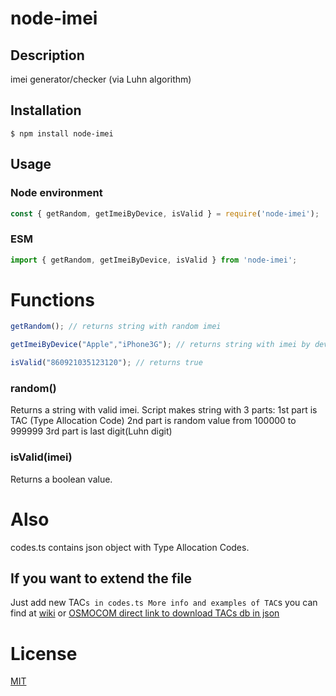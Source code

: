 # node-imei
## Description
imei generator/checker (via Luhn algorithm)

## Installation
    $ npm install node-imei
    
## Usage
### Node environment

``` javascript
const { getRandom, getImeiByDevice, isValid } = require('node-imei');
```

### ESM
```typescript
import { getRandom, getImeiByDevice, isValid } from 'node-imei';
```

# Functions
```typescript
getRandom(); // returns string with random imei

getImeiByDevice("Apple","iPhone3G"); // returns string with imei by device TAC

isValid("860921035123120"); // returns true
```

### random()
Returns a string with valid imei. Script makes string with 3 parts:
1st part is TAC (Type Allocation Code)
2nd part is random value from 100000 to 999999
3rd part is last digit(Luhn digit)

### isValid(imei)
Returns a boolean value.
# Also
codes.ts contains json object with Type Allocation Codes.
## If you want to extend the file
Just add new TAC`s in codes.ts
More info and examples of TAC`s you can find at 
[wiki](https://en.wikipedia.org/wiki/Type_Allocation_Code)
or
[OSMOCOM direct link to download TACs db in json](http://tacdb.osmocom.org/export/tacdb.json)

# License

  [MIT](LICENSE)
